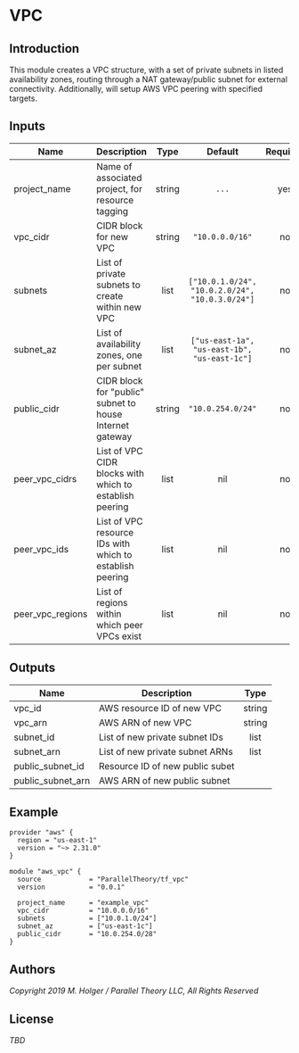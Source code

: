 VPC
===

Introduction
------------

This module creates a VPC structure, with a set of private subnets in listed availability zones, routing through a NAT gateway/public subnet for external connectivity. Additionally, will setup AWS VPC peering with specified targets.


Inputs
------
| Name | Description | Type | Default | Required |
|------|-------------|:----:|:-----:|:-----:|
| project\_name | Name of associated project, for resource tagging | string | `...` | yes |
| vpc\_cidr | CIDR block for new VPC | string | `"10.0.0.0/16"` | no |
| subnets | List of private subnets to create within new VPC | list | `["10.0.1.0/24", "10.0.2.0/24", "10.0.3.0/24"]` | no |
| subnet_az | List of availability zones, one per subnet | list | `["us-east-1a", "us-east-1b", "us-east-1c"]` | no |
| public_cidr | CIDR block for "public" subnet to house Internet gateway | string | `"10.0.254.0/24"` | no |
| peer_vpc_cidrs | List of VPC CIDR blocks with which to establish peering | list | nil | no |
| peer_vpc_ids | List of VPC resource IDs with which to establish peering | list | nil | no |
| peer_vpc_regions | List of regions within which peer VPCs exist | list | nil | no |


Outputs
-------
| Name | Description | Type |
|------|-------------|:----:|
| vpc\_id | AWS resource ID of new VPC | string |
| vpc\_arn | AWS ARN of new VPC | string |
| subnet\_id | List of new private subnet IDs | list |
| subnet\_arn | List of new private subnet ARNs | list |
| public\_subnet\_id | Resource ID of new public subet |
| public\_subnet\_arn | AWS ARN of new public subnet |


Example
-------
```
provider "aws" {
  region = "us-east-1"
  version = "~> 2.31.0"
}

module "aws_vpc" {
  source            = "ParallelTheory/tf_vpc"
  version           = "0.0.1"

  project_name      = "example_vpc"
  vpc_cidr          = "10.0.0.0/16"
  subnets           = ["10.0.1.0/24"]
  subnet_az         = ["us-east-1c"]
  public_cidr       = "10.0.254.0/28"
}
```


Authors
-------

_Copyright 2019 M. Holger / Parallel Theory LLC, All Rights Reserved_


License
-------

_TBD_